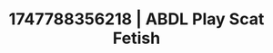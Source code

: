 ---
categories:
- Face fucking
- Dominant softness
- Close contact
- Glowing skin
- Dirty whispers
image: /assets/images/1747788356218.jpg
layout: post
seo:
  description: Featured content with sensual Scat Fetish, ABDL Play. HD images available.
  keywords: Scat Fetish, ABDL Play
  og_image: /assets/images/1747788356218.jpg
  schema_type: VisualArtwork
tags:
- '#1747788356218'
- Scat Fetish
- ABDL Play
title: 1747788356218 | ABDL Play Scat Fetish
---